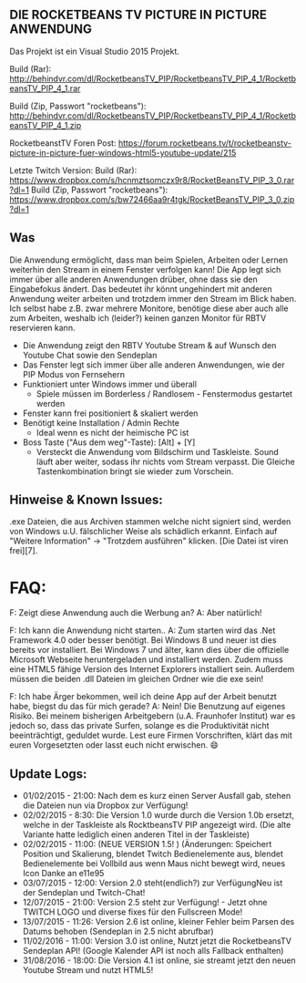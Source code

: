 DIE ROCKETBEANS TV PICTURE IN PICTURE ANWENDUNG
---------------------------------------------------

Das Projekt ist ein Visual Studio 2015 Projekt.

Build (Rar): http://behindvr.com/dl/RocketbeansTV_PIP/RocketbeansTV_PIP_4_1/RocketbeansTV_PIP_4_1.rar

Build (Zip, Passwort "rocketbeans"): http://behindvr.com/dl/RocketbeansTV_PIP/RocketbeansTV_PIP_4_1/RocketbeansTV_PIP_4_1.zip

RocketbeanstTV Foren Post: https://forum.rocketbeans.tv/t/rocketbeanstv-picture-in-picture-fuer-windows-html5-youtube-update/215

Letzte Twitch Version:
Build (Rar): https://www.dropbox.com/s/hcnmztsomczx9r8/RocketBeansTV_PIP_3_0.rar?dl=1
Build (Zip, Passwort "rocketbeans"): https://www.dropbox.com/s/bw72466aa9r4tgk/RocketBeansTV_PIP_3_0.zip?dl=1


Was
--------
Die Anwendung ermöglicht, dass man beim Spielen, Arbeiten oder Lernen weiterhin den Stream in einem Fenster verfolgen kann! Die App legt sich immer über alle anderen Anwendungen drüber, ohne dass sie den Eingabefokus ändert. Das bedeutet ihr könnt ungehindert mit anderen Anwendung weiter arbeiten und trotzdem immer den Stream im Blick haben. Ich selbst habe z.B. zwar mehrere Monitore, benötige diese aber auch alle zum Arbeiten, weshalb ich (leider?) keinen ganzen Monitor für RBTV reservieren kann.


 - Die Anwendung zeigt den RBTV Youtube Stream & auf Wunsch den Youtube Chat sowie den Sendeplan
 - Das Fenster legt sich immer über alle anderen Anwendungen, wie der PIP Modus von Fernsehern
 - Funktioniert unter Windows immer und überall
     - Spiele müssen im Borderless / Randlosem - Fenstermodus gestartet werden
 - Fenster kann frei positioniert & skaliert werden
 - Benötigt keine Installation / Admin Rechte
      - Ideal wenn es nicht der heimische PC ist
 - Boss Taste ("Aus dem weg"-Taste): [Alt] + [Y]
      - Versteckt die Anwendung vom Bildschirm und Taskleiste. Sound läuft aber weiter, sodass ihr nichts vom Stream verpasst. Die Gleiche Tastenkombination bringt sie wieder zum Vorschein.



Hinweise & Known Issues:
-----------------------------

.exe Dateien, die aus Archiven stammen welche nicht signiert sind, werden von Windows u.U. fälschlicher Weise als schädlich erkannt. Einfach auf "Weitere Information" -> "Trotzdem ausführen" klicken. [Die Datei ist viren frei][7].


FAQ:
======

F: Zeigt diese Anwendung auch die Werbung an?
A: Aber natürlich!

F: Ich kann die Anwendung nicht starten..
A: Zum starten wird das .Net Framework 4.0 oder besser benötigt. Bei Windows 8 und neuer ist dies bereits vor installiert. Bei Windows 7 und älter, kann dies über die offizielle Microsoft Webseite heruntergeladen und installiert werden. Zudem muss eine HTML5 fähige Version des Internet Explorers installiert sein. Außerdem müssen die beiden .dll Dateien im gleichen Ordner wie die exe sein!

F: Ich habe Ärger bekommen, weil ich deine App auf der Arbeit benutzt habe, biegst du das für mich gerade?
A: Nein! Die Benutzung auf eigenes Risiko. Bei meinem bisherigen Arbeitgebern (u.A. Fraunhofer Institut) war es jedoch so, dass das private Surfen, solange es die Produktivität nicht beeinträchtigt, geduldet wurde. Lest eure Firmen Vorschriften, klärt das mit euren Vorgesetzten oder lasst euch nicht erwischen. :smile: 


**Update Logs:**
------------------

 - 01/02/2015 - 21:00: Nach dem es kurz einen Server Ausfall gab, stehen   die Dateien nun via Dropbox zur Verfügung!
 - 02/02/2015 - 8:30: Die Version 1.0 wurde durch die Version 1.0b  ersetzt, welche in der Taskleiste als RocktbeansTV PIP angezeigt wird.  (Die alte Variante hatte lediglich einen anderen Titel in der  Taskleiste)
 - 02/02/2015 - 11:00: (NEUE VERSION 1.5! ) (Änderungen: Speichert  Position und Skalierung, blendet Twitch Bedienelemente aus, blendet Bedienelemente bei Vollbild aus wenn Maus nicht bewegt wird, neues Icon Danke an e11e95
 -  03/07/2015 - 12:00: Version 2.0 steht(endlich?) zur VerfügungNeu ist der Sendeplan und Twitch-Chat!
 - 12/07/2015 - 21:00: Version 2.5 steht zur Verfügung! - Jetzt ohne TWITCH LOGO und diverse fixes für den Fullscreen Mode!
 - 13/07/2015 - 11:26: Version 2.6 ist online, kleiner Fehler beim Parsen des Datums behoben (Sendeplan in 2.5 nicht abrufbar)
 - 11/02/2016 - 11:00: Version 3.0 ist online, Nutzt jetzt die RocketbeansTV Sendeplan API! (Google Kalender API ist noch alls Fallback enthalten)
 - 31/08/2016 - 18:00: Die Version 4.1 ist online, sie streamt jetzt den neuen Youtube Stream und nutzt HTML5!

